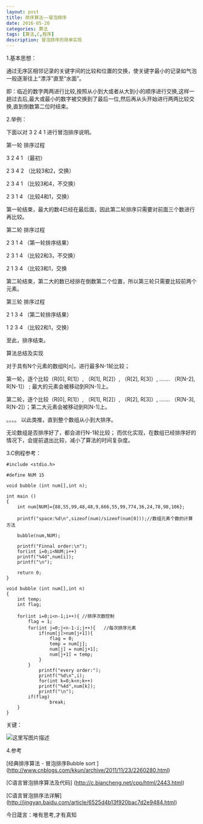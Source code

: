 ```yaml
---
layout: post
title: 排序算法——冒泡排序
date: 2016-05-20
categories: 算法
tags: [算法,C,程序]
description: 冒泡排序的简单实现
---
```



1.基本思想：

通过无序区相邻记录的关键字间的比较和位置的交换，使关键字最小的记录如气泡一般逐渐往上“漂浮”直至“水面”。

即：临近的数字两两进行比较,按照从小到大或者从大到小的顺序进行交换,这样一趟过去后,最大或最小的数字被交换到了最后一位,然后再从头开始进行两两比较交换,直到倒数第二位时结束。

2.举例：

下面以对 3  2  4  1 进行冒泡排序说明。

第一轮 排序过程

3  2  4  1    （最初）

2  3  4  2    （比较3和2，交换）

2  3  4  1    （比较3和4，不交换）

2  3  1  4    （比较4和1，交换）

第一轮结束，最大的数4已经在最后面，因此第二轮排序只需要对前面三个数进行再比较。

第二轮 排序过程

2  3  1  4 （第一轮排序结果）

2  3  1  4 （比较2和3，不交换）

2  1  3  4 （比较3和1，交换

第二轮结束，第二大的数已经排在倒数第二个位置，所以第三轮只需要比较前两个元素。

第三轮 排序过程

2  1  3  4  （第二轮排序结果）

1  2  3  4  （比较2和1，交换）

至此，排序结束。

算法总结及实现

对于具有N个元素的数组R[n]，进行最多N-1轮比较；

第一轮，逐个比较（R[0], R[1]）,  （R[1], R[2]）,  （R[2], R[3]）,  …….  （R[N-2], R[N-1]） ;  最大的元素会被移动到R[N-1]上。

第二轮，逐个比较（R[0], R[1]）,  （R[1], R[2]）,  （R[2], R[3]）,  …….  （R[N-3], R[N-2]）；第二大元素会被移动到R[N-1]上。

。。。。
以此类推，直到整个数组从小到大排序。

无论数组是否排序好了，都会进行N-1轮比较； 而优化实现，在数组已经排序好的情况下，会提前退出比较，减小了算法的时间复杂度。

3.C例程参考：

	#include <stdio.h>
	
	#define NUM 15
	
	void bubble (int num[],int n);
	
	int main ()
	{
		int num[NUM]={88,55,99,48,48,9,666,55,99,774,36,24,78,98,106};
	
		printf("space:%d\n",sizeof(num)/sizeof(num[0]));//数组元素个数的计算方法
	
		bubble(num,NUM);
		
		printf("Finnal order:\n");
		for(int i=0;i<NUM;i++)
		printf("%4d",num[i]);
		printf("\n");
		
		return 0;
	}
	
	void bubble (int num[],int n)
	{
		int temp;
		int flag;
		
		for(int i=0;i<n-1;i++){	//排序次数控制
			flag = 1;
			for(int j=0;j<n-1-i;j++){	//每次排序元素
				if(num[j]>num[j+1]){
					flag = 0;
					temp = num[j];
					num[j] = num[j+1];
					num[j+1] = temp;
				}
			}
				printf("every order:");
				printf("%d\n",i);
				for(int k=0;k<n;k++)
				printf("%4d",num[k]);
				printf("\n");
			if(flag)
					break;
		}
	}

关键：

![这里写图片描述](http://img.blog.csdn.net/20161208093849656?watermark/2/text/aHR0cDovL2Jsb2cuY3Nkbi5uZXQvd3d0MTg4MTE3MDc5NzE=/font/5a6L5L2T/fontsize/400/fill/I0JBQkFCMA==/dissolve/70/gravity/SouthEast)

4.参考

[经典排序算法 - 冒泡排序Bubble sort ] (http://www.cnblogs.com/kkun/archive/2011/11/23/2260280.html)

[C语言冒泡排序算法及代码] (http://c.biancheng.net/cpp/html/2443.html)

[C语言冒泡排序法详解] (http://jingyan.baidu.com/article/6525d4b13f920bac7d2e9484.html)

今日箴言：唯有思考,才有真知

